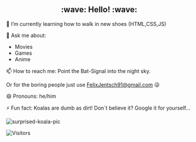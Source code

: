 <h2 align='center'>:wave: Hello! :wave:</h2>

<!--
**FelixJentsch/FelixJentsch** is a ✨ _special_ ✨ repository because its `README.md` (this file) appears on your GitHub profile. -->

🌱 I’m currently learning how to walk in new shoes (HTML,CSS,JS)

💬 Ask me about:
- Movies
- Games
- Anime

📫 How to reach me: Point the Bat-Signal into the night sky. 

Or for the boring people just use FelixJentsch91@gmail.com :stuck_out_tongue_winking_eye:

😄 Pronouns: he/him

⚡ Fun fact: Koalas are dumb as dirt! Don`t believe it? Google it for yourself...

![surprised-koala-pic](https://interesting-facts.com/wp-content/uploads/2019/04/Koala-Facts.jpg "surprised-koala")

![Visitors](https://api.visitorbadge.io/api/visitors?path=https%3A%2F%2Fgithub.com%2FFelixJentsch&label=Visitors&labelColor=%23697689&countColor=%23d9e3f0)

